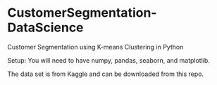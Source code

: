 # CustomerSegmentation-DataScience
Customer Segmentation using K-means Clustering in Python 

Setup:
You will need to have numpy, pandas, seaborn, and matplotlib.

The data set is from Kaggle and can be downloaded from this repo.
